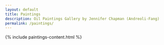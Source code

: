 ```yaml
---
layout: default
title: Paintings
description: Oil Paintings Gallery by Jennifer Chapman (Andreoli-Fang)
permalink: /paintings/
---
```


{% include paintings-content.html %} 